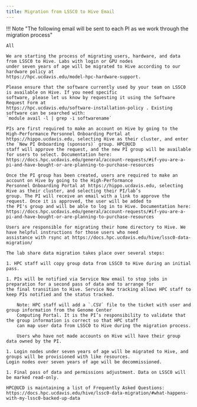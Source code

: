 ```yaml
---
title: Migration from LSSC0 to Hive Email
---
```


!!! Note "The following email will be sent to each PI as we work through the migration process"

    All

    We are starting the process of migrating users, hardware, and data from LSSC0 to Hive. Labs with login or GPU nodes
    under seven years of age will be migrated to Hive according to our hardware policy at
    https://hpc.ucdavis.edu/model-hpc-hardware-support.

    Please ensure that the software currently used by your team on LSSC0 is available on Hive. If you need specific
    software, please let us know by requesting it using the Software Request Form at
    https://hpc.ucdavis.edu/software-installation-policy . Existing software can be searched with:
    `module avail -l | grep -i softwarename`

    PIs are first required to make an account on Hive by going to the High-Performance Personnel Onboarding Portal at
    https://hippo.ucdavis.edu, selecting Hive as their cluster, and enter the `New PI Onboarding (sponsors)` group. HPC@UCD
    staff will approve the request, and the new PI group will be available for users to select. Documentation here:
    https://docs.hpc.ucdavis.edu/general/account-requests/#if-you-are-a-pi-and-have-bought-or-are-planning-to-purchase-resources

    Once the PI group has been created, users are required to make an account on Hive by going to the High-Performance
    Personnel Onboarding Portal at https://hippo.ucdavis.edu, selecting Hive as their cluster, and selecting their PI/lab’s
    group. The PI will receive an email with a link to approve the request. Once it is approved, the user will be added to
    the PI's group and will be able to log in to Hive. Documentation here:
    https://docs.hpc.ucdavis.edu/general/account-requests/#if-you-are-a-pi-and-have-bought-or-are-planning-to-purchase-resources

    Users are responsible for migrating their home directory to Hive. We have helpful instructions for those users who need
    assistance with rsync at https://docs.hpc.ucdavis.edu/hive/lssc0-data-migration/

    The lab share data migration takes place over several steps:

    1. HPC staff will copy group data from LSSC0 to Hive during an initial pass.

    1. PIs will be notified via Service Now email to stop jobs in preparation for a second pass of data and to arrange for
    the final transition to Hive. Service Now tracking allows HPC staff to keep PIs notified and the status tracked.

        Note: HPC staff will add a `.CSV` file to the ticket with user and group information from the Genome Center
        Computing Portal. It is the PI’s responsibility to validate that the group information is correct so that HPC staff
        can map user data from LSSC0 to Hive during the migration process.

        Users who have not made accounts on Hive will have their group data owned by the PI.

    1. Login nodes under seven years of age will be migrated to Hive, and groups will be provisioned with like resources.
    Login nodes over seven years of age will be decommissioned.

    1. Final pass of data and permissions adjustment. Data on LSSC0 will be marked read-only.

    HPC@UCD is maintaining a list of Frequently Asked Questions:
    https://docs.hpc.ucdavis.edu/hive/lssc0-data-migration/#what-happens-with-my-lssc0-backed-up-data
